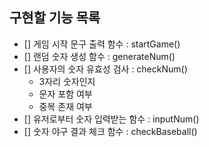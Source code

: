 ## 구현할 기능 목록

- [] 게임 시작 문구 출력 함수 : startGame()
- [] 랜덤 숫자 생성 함수 : generateNum()
- [] 사용자의 숫자 유효성 검사 : checkNum()
  - 3자리 숫자인지
  - 문자 포함 여부
  - 중복 존재 여부
- [] 유저로부터 숫자 입력받는 함수 : inputNum()
- [] 숫자 야구 결과 체크 함수 : checkBaseball()

